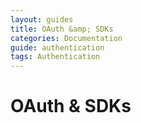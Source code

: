 ```yaml
---
layout: guides
title: OAuth &amp; SDKs
categories: Documentation
guide: authentication
tags: Authentication
---
```


# OAuth &amp; SDKs